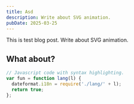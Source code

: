 ```yaml
---
title: Asd
description: Write about SVG animation.
pubDate: 2025-03-25
---
```


This is test blog post. Write about SVG animation.

## What about?

```js
// Javascript code with syntax highlighting.
var fun = function lang(l) {
  dateformat.i18n = require('./lang/' + l);
  return true;
};
```
